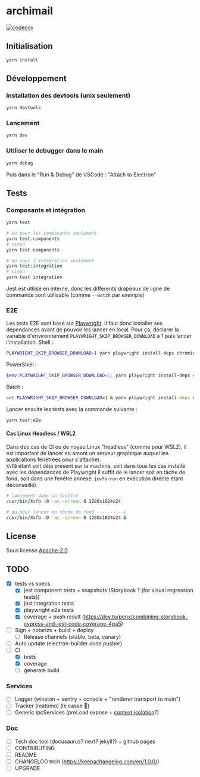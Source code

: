 # archimail
[![codecov](https://codecov.io/gh/SocialGouv/archimail/branch/main/graph/badge.svg?token=JPCHQWKTKZ)](https://codecov.io/gh/SocialGouv/archimail)

## Initialisation
```sh
yarn install
```

## Développement
### Installation des devtools (unix seulement)
```sh
yarn devtools
```

### Lancement
```sh
yarn dev
```

### Utiliser le debugger dans le main
```sh
yarn debug
```
Puis dans le "Run & Debug" de VSCode : "Attach to Electron"

## Tests
### Composants et intégration
```sh
yarn test

# ou pour les composants seulement
yarn test:components
# sinon
yarn test components

# ou pour l'integration seulement
yarn test:integration
# sinon
yarn test integration
```
Jest est utilisé en interne, donc les différents drapeaux de ligne de commande sont utilisable (comme `--watch` par exemple)

### E2E
Les tests E2E sont basé sur [Playwright](https://playwright.dev/). Il faut donc installer ses dépendances avant de pouvoir les lancer en local. Pour ça, déclarer la variable d'environnement `PLAYWRIGHT_SKIP_BROWSER_DOWNLOAD` à 1 puis lancer l'installation.
Shell :
```sh
PLAYWRIGHT_SKIP_BROWSER_DOWNLOAD=1 yarn playwright install-deps chromium
```
PowerShell :
```PowerShell
$env:PLAYWRIGHT_SKIP_BROWSER_DOWNLOAD=1; yarn playwright install-deps chromium
```
Batch :
```bat
set PLAYWRIGHT_SKIP_BROWSER_DOWNLOAD=1 & yarn playwright install-deps chromium
```

Lancer ensuite les tests avec la commande suivante :
```sh
yarn test:e2e
```

#### Cas Linux Headless / WSL2
Dans des cas de CI ou de noyau Linux "headless" (comme pour WSL2), il est important de lancer en amont un serveur graphique auquel les applications fenêtrées pour s'attacher.  
`XVFB` étant soit déjà présent sur la machine, soit dans tous les cas installé avec les dépendances de Playwright il suffit de le lancer soit en tâche de fond, soit dans une fenêtre annexe. (`xvfb-run` en exécution directe étant déconseillé)

```sh
# lancement dans un fenêtre
/usr/bin/Xvfb :0 -ac -screen 0 1280x1024x24

# ou pour lancer en tâche de fond ----------v
/usr/bin/Xvfb :0 -ac -screen 0 1280x1024x24 &
```

## License
Sous license [Apache-2.0](LICENSE)

## TODO
- [x] tests vs specs
  - [x] jest component tests + snapshots (Storybook ? (for visual regression tests))
  - [x] jest integration tests
  - [x] playwright e2e tests
  - [x] coverage + push result (https://dev.to/penx/combining-storybook-cypress-and-jest-code-coverage-4pa5)
- [ ] Sign + notarize + build + deploy
  - [ ] Release channels (stable, beta, canary)
- [ ] Auto update (electron-builder code pusher)
- [ ] CI
  - [x] tests
  - [x] coverage
  - [ ] generate build
### Services
- [ ] Logger (winston + sentry + console + "renderer transport to main")
- [ ] Tracker (matomo) (le casse 🍒)
- [ ] Generic ipcServices (preLoad expose + [context isolation](https://www.electronjs.org/docs/latest/tutorial/context-isolation)?)

### Doc
- [ ] Tech doc tool (docusaurus? next? jekyll?) + github pages
- [ ] CONTRIBUTING
- [ ] README
- [ ] CHANGELOG tech (https://keepachangelog.com/en/1.0.0/)
- [ ] UPGRADE
